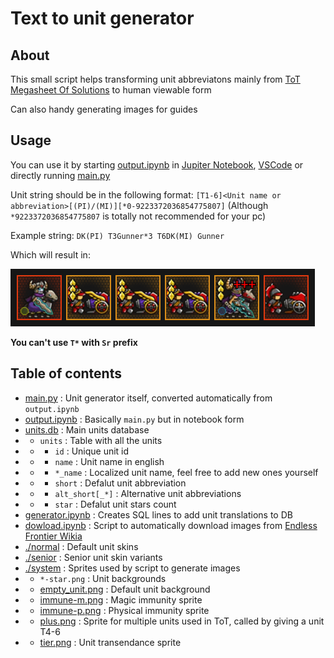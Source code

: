 # Text to unit generator

## About

This small script helps transforming unit abbreviatons mainly from [ToT Megasheet Of Solutions](https://docs.google.com/spreadsheets/d/1lp1PwicC9QwwQye32IwLriIV0H4OQcrcpWPYDbxeu30) to human viewable form

Can also handy generating images for guides

## Usage

You can use it by starting [output.ipynb](output.ipynb) in [Jupiter Notebook](https://jupyter.org/), [VSCode](https://code.visualstudio.com/) or directly running [main.py](main.py)

Unit string should be in the following format: `[T1-6]<Unit name or abbreviation>[(PI)/(MI)][*0-9223372036854775807]` (Although `*9223372036854775807` is totally not recommended for your pc)

Example string: `DK(PI) T3Gunner*3 T6DK(MI) Gunner`

Which will result in:

![Example image with units](example_image.png)

**You can't use `T*` with `Sr` prefix**

## Table of contents

- [main.py](main.py) : Unit generator itself, converted automatically from `output.ipynb`
- [output.ipynb](output.ipynb) : Basically `main.py` but in notebook form
- [units.db](units.db) : Main units database
- - `units`  : Table with all the units
- - - `id`   : Unique unit id
- - - `name` : Unit name in english
- - - `*_name` : Localized unit name, feel free to add new ones yourself
- - - `short` : Defalut unit abbreviation
- - - `alt_short[_*]` : Alternative unit abbreviations
- - - `star` : Defalut unit stars count
- [generator.ipynb](generator.ipynb) : Creates SQL lines to add unit translations to DB
- [dowload.ipynb](dowload.ipynb) : Script to automatically download images from [Endless Frontier Wikia](https://endless-frontier.fandom.com)
- [./normal](normal) : Default unit skins
- [./senior](senior) : Senior unit skin variants
- [./system](system) : Sprites used by script to generate images
- - `*-star.png` : Unit backgrounds
- - [empty_unit.png](system/empty_unit.png) : Default unit background
- - [immune-m.png](system/immune-m.png) : Magic immunity sprite
- - [immune-p.png](system/immune-p.png) : Physical immunity sprite
- - [plus.png](system/plus.png) : Sprite for multiple units used in ToT, called by giving a unit T4-6
- - [tier.png](system/tier.png) : Unit transendance sprite